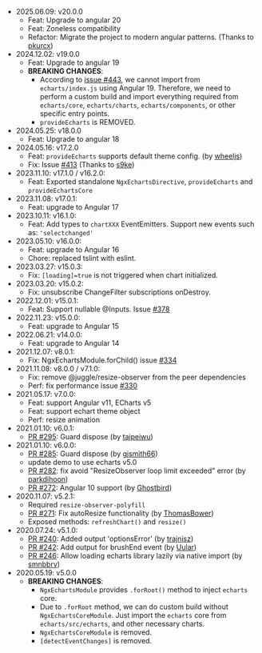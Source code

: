 - 2025.06.09: v20.0.0
  - Feat: Upgrade to angular 20
  - Feat: Zoneless compatibility
  - Refactor: Migrate the project to modern angular patterns. (Thanks to [pkurcx](https://github.com/pkurcx))
- 2024.12.02: v19.0.0
  - Feat: Upgrade to angular 19
  - **BREAKING CHANGES**:
    - According to [issue #443](https://github.com/xieziyu/ngx-echarts/issues/437), we cannot import from `echarts/index.js` using Angular 19. Therefore, we need to perform a custom build and import everything required from `echarts/core`, `echarts/charts`, `echarts/components`, or other specific entry points.
    - `provideEcharts` is REMOVED.
- 2024.05.25: v18.0.0
  - Feat: Upgrade to angular 18
- 2024.05.16: v17.2.0
  - Feat: `provideEcharts` supports default theme config. (by [wheeljs](https://github.com/wheeljs))
  - Fix: Issue [#413](https://github.com/xieziyu/ngx-echarts/issues/413) (Thanks to [s9ke](https://github.com/s9ke))
- 2023.11.10: v17.1.0 / v16.2.0:
  - Feat: Exported standalone `NgxEchartsDirective`, `provideEcharts` and `provideEchartsCore`
- 2023.11.08: v17.0.1:
  - Feat: upgrade to Angular 17
- 2023.10.11: v16.1.0:
  - Feat: Add types to `chartXXX` EventEmitters. Support new events such as: `'selectchanged'`
- 2023.05.10: v16.0.0:
  - Feat: upgrade to Angular 16
  - Chore: replaced tslint with eslint.
- 2023.03.27: v15.0.3:
  - Fix: `[loading]=true` is not triggered when chart initialized.
- 2023.03.20: v15.0.2:
  - Fix: unsubscribe ChangeFilter subscriptions onDestroy.
- 2022.12.01: v15.0.1:
  - Feat: Support nullable @Inputs. Issue [#378](https://github.com/xieziyu/ngx-echarts/issues/378)
- 2022.11.23: v15.0.0:
  - Feat: upgrade to Angular 15
- 2022.06.21: v14.0.0:
  - Feat: upgrade to Angular 14
- 2021.12.07: v8.0.1:
  - Fix: NgxEchartsModule.forChild() issue [#334](https://github.com/xieziyu/ngx-echarts/issues/334)
- 2021.11.08: v8.0.0 / v7.1.0:
  - Fix: remove @juggle/resize-observer from the peer dependencies
  - Perf: fix performance issue [#330](https://github.com/xieziyu/ngx-echarts/issues/330)
- 2021.05.17: v7.0.0:
  - Feat: support Angular v11, ECharts v5
  - Feat: support echart theme object
  - Perf: resize animation
- 2021.01.10: v6.0.1:
  - [PR #295](https://github.com/xieziyu/ngx-echarts/pull/295): Guard dispose (by [taipeiwu](https://github.com/taipeiwu))
- 2021.01.10: v6.0.0:
  - [PR #285](https://github.com/xieziyu/ngx-echarts/pull/285): Guard dispose (by [gjsmith66](https://github.com/gjsmith66))
  - update demo to use echarts v5.0
  - [PR #282](https://github.com/xieziyu/ngx-echarts/pull/282): fix avoid "ResizeObserver loop limit exceeded" error (by [parkdihoon](https://github.com/parkdihoon))
  - [PR #272](https://github.com/xieziyu/ngx-echarts/pull/272): Angular 10 support (by [Ghostbird](https://github.com/Ghostbird))
- 2020.11.07: v5.2.1:
  - Required `resize-observer-polyfill`
  - [PR #271](https://github.com/xieziyu/ngx-echarts/pull/271): Fix autoResize functionality (by [ThomasBower](https://github.com/ThomasBower))
  - Exposed methods: `refreshChart()` and `resize()`
- 2020.07.24: v5.1.0:
  - [PR #240](https://github.com/xieziyu/ngx-echarts/pull/240): Added output 'optionsError' (by [trajnisz](https://github.com/trajnisz))
  - [PR #242](https://github.com/xieziyu/ngx-echarts/pull/242): Add output for brushEnd event (by [Uular](https://github.com/Uular))
  - [PR #246](https://github.com/xieziyu/ngx-echarts/pull/246): Allow loading echarts library lazily via native import (by [smnbbrv](https://github.com/smnbbrv))
- 2020.05.19: v5.0.0
  - **BREAKING CHANGES**:
    - `NgxEchartsModule` provides `.forRoot()` method to inject `echarts` core.
    - Due to `.forRoot` method, we can do custom build without `NgxEchartsCoreModule`. Just import the `echarts` core from `echarts/src/echarts`, and other necessary charts.
    - `NgxEchartsCoreModule` is removed.
    - `[detectEventChanges]` is removed.

